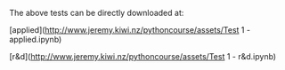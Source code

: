 The above tests can be directly downloaded at:

[applied](http://www.jeremy.kiwi.nz/pythoncourse/assets/Test 1 - applied.ipynb)

[r&d](http://www.jeremy.kiwi.nz/pythoncourse/assets/Test 1 - r&d.ipynb)
